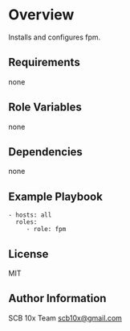 # Overview

Installs and configures fpm.


## Requirements

none

## Role Variables

none

## Dependencies

none

## Example Playbook

    - hosts: all
      roles:
         - role: fpm

## License

MIT

## Author Information

SCB 10x Team <scb10x@gmail.com>
